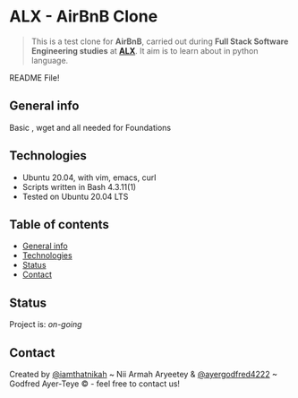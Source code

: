 # ALX - AirBnB Clone
> This is a test clone for  **AirBnB**, carried out during **Full Stack Software Engineering studies** at **[ALX](https://www.alx.com/)**. It aim is to learn about in python language.

README File!

## General info
Basic , wget and all needed for Foundations

## Technologies
* Ubuntu 20.04, with vim, emacs, curl
* Scripts written in Bash 4.3.11(1)
* Tested on Ubuntu 20.04 LTS

## Table of contents
* [General info](#general-info)
* [Technologies](#technologies)
* [Status](#status)
* [Contact](#contact)

## Status
Project is: _on-going_


## Contact
Created by [@iamthatnikah](https://www.twitter.com/) ~ Nii Armah Aryeetey &amp; [@ayergodfred4222](https://www.twitter.com/) ~ Godfred Ayer-Teye &copy; - feel free to contact us!
